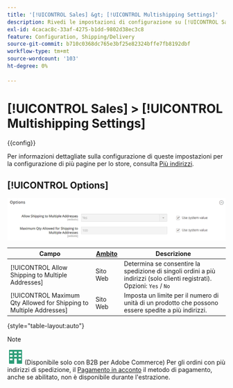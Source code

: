 ```yaml
---
title: '[!UICONTROL Sales] &gt; [!UICONTROL Multishipping Settings]'
description: Rivedi le impostazioni di configurazione su [!UICONTROL Sales] &gt; [!UICONTROL Multishipping Settings] pagina dell’amministratore di Commerce.
exl-id: 4cacac8c-33af-4275-b1dd-9802d38ec3c8
feature: Configuration, Shipping/Delivery
source-git-commit: b710c0368dc765e3bf25e82324bffe7fb8192dbf
workflow-type: tm+mt
source-wordcount: '103'
ht-degree: 0%

---
```


# [!UICONTROL Sales] > [!UICONTROL Multishipping Settings]

{{config}}

Per informazioni dettagliate sulla configurazione di queste impostazioni per la configurazione di più pagine per lo store, consulta [Più indirizzi](../../stores-purchase/shipping-settings.md#multiple-addresses).

## [!UICONTROL Options]

![Opzioni](./assets/multishipping-settings-options.png)<!-- zoom -->

<!-- [Options](https://docs.magento.com/user-guide/shipping/shipping-multiaddress.html) -->

| Campo | [Ambito](../../getting-started/websites-stores-views.md#scope-settings) | Descrizione |
|--- |--- |--- |
| [!UICONTROL Allow Shipping to Multiple Addresses] | Sito Web | Determina se consentire la spedizione di singoli ordini a più indirizzi (solo clienti registrati). Opzioni: `Yes` / `No` |
| [!UICONTROL Maximum Qty Allowed for Shipping to Multiple Addresses] | Sito Web | Imposta un limite per il numero di unità di un prodotto che possono essere spedite a più indirizzi. |

{style="table-layout:auto"}

>[!NOTE]
>
>![B2B per Adobe Commerce](../../assets/b2b.svg) (Disponibile solo con B2B per Adobe Commerce) Per gli ordini con più indirizzi di spedizione, il [Pagamento in acconto](../../b2b/enable-basic-features.md#configure-payment-on-account) il metodo di pagamento, anche se abilitato, non è disponibile durante l&#39;estrazione.
